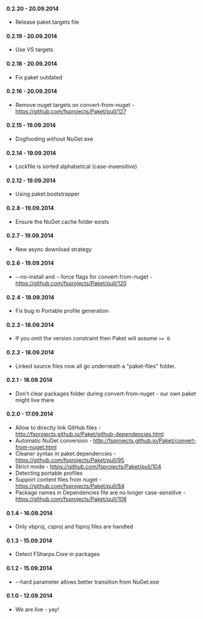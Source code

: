 #### 0.2.20 - 20.09.2014
* Release paket.targets file

#### 0.2.19 - 20.09.2014
* Use VS targets

#### 0.2.18 - 20.09.2014
* Fix paket outdated

#### 0.2.16 - 20.09.2014
* Remove nuget targets on convert-from-nuget - https://github.com/fsprojects/Paket/pull/127

#### 0.2.15 - 19.09.2014
* Dogfooding without NuGet.exe

#### 0.2.14 - 19.09.2014
* Lockfile is sorted alphabetical (case-insensitive)

#### 0.2.12 - 19.09.2014
* Using paket.bootstrapper

#### 0.2.8 - 19.09.2014
* Ensure the NuGet cache folder exists

#### 0.2.7 - 19.09.2014
* New async download strategy

#### 0.2.6 - 19.09.2014
* --no-install and --force flags for convert-from-nuget - https://github.com/fsprojects/Paket/pull/120

#### 0.2.4 - 18.09.2014
* Fix bug in Portable profile generation

#### 0.2.3 - 18.09.2014
* If you omit the version constraint then Paket will assume `>= 0`.

#### 0.2.2 - 18.09.2014
* Linked source files now all go underneath a "paket-files" folder.

#### 0.2.1 - 18.09.2014
* Don't clear packages folder during convert-from-nuget - our own paket might live there

#### 0.2.0 - 17.09.2014
* Allow to directly link GitHub files - http://fsprojects.github.io/Paket/github-dependencies.html
* Automatic NuGet conversion - http://fsprojects.github.io/Paket/convert-from-nuget.html
* Cleaner syntax in paket.dependencies - https://github.com/fsprojects/Paket/pull/95
* Strict mode - https://github.com/fsprojects/Paket/pull/104
* Detecting portable profiles
* Support content files from nuget - https://github.com/fsprojects/Paket/pull/84
* Package names in Dependencies file are no longer case-sensitive - https://github.com/fsprojects/Paket/pull/108

#### 0.1.4 - 16.09.2014
* Only vbproj, csproj and fsproj files are handled

#### 0.1.3 - 15.09.2014
* Detect FSharpx.Core in packages

#### 0.1.2 - 15.09.2014
* --hard parameter allows better transition from NuGet.exe

#### 0.1.0 - 12.09.2014
* We are live - yay!